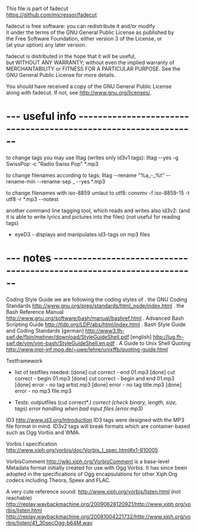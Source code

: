 This file is part of fadecut                                                    
https://github.com/micressor/fadecut                                            
                                                                                
fadecut is free software: you can redistribute it and/or modify                 
it under the terms of the GNU General Public License as published by            
the Free Software Foundation, either version 3 of the License, or               
(at your option) any later version.                                             
                                                                                
fadecut is distributed in the hope that it will be useful,                      
but WITHOUT ANY WARRANTY; without even the implied warranty of                  
MERCHANTABILITY or FITNESS FOR A PARTICULAR PURPOSE.  See the                   
GNU General Public License for more details.                                    
                                                                                
You should have received a copy of the GNU General Public License               
along with fadecut.  If not, see <http://www.gnu.org/licenses/>.

# --- useful info ---------------------------------------------------------------
to change tags you may use lltag (writes only id3v1 tags):
lltag --yes -g SwissPop -c "Radio Swiss Pop" *.mp3

to change filenames according to tags:
lltag --rename "%a_-_%t" --rename-min --rename-sep _ --yes *.mp3

to change filenames with iso-8859 umlaut to utf8:
convmv -f iso-8859-15 -t utf8 -r *.mp3 --notest

another command line tagging tool, which reads and writes also id3v2:
(and it is able to write lyrics and pictures into the files)
(not useful for reading tags)
* eyeD3 - displays and manipulates id3-tags on mp3 files

# --- notes --------------------------------------------------------------------

Coding Style Guide
we are following the coding styles of 
 . the GNU Coding Standards
      http://www.gnu.org/prep/standards/html_node/index.html
 . the Bash Reference Manual
      http://www.gnu.org/software/bash/manual/bashref.html
 . Advanced Bash Scripting Guide
      http://tldp.org/LDP/abs/html/index.html
 . Bash Style Guide and Coding Standards
      [german]  http://www3.fh-swf.de/fbin/mehner/download/StyleGuideShell.pdf
      [english] http://lug.fh-swf.de/vim/vim-bash/StyleGuideShell.en.pdf
 . A Guide to Unix Shell Quoting
      http://www.mpi-inf.mpg.de/~uwe/lehre/unixffb/quoting-guide.html

Testframework
* list of testfiles needed:
  [done] cut correct - end 01.mp3
  [done] cut correct - begin 01.mp3
  [done] cut correct - begin and end 01.mp3
  [done] error - no tag artist.mp3
  [done] error - no tag title.mp3
  [done] error - no mp3 file.mp3

* Tests:
  outputfiles (cut correct*.*) correct (check binary, length, size, tags)
  error handling when bad input files (error*.mp3) 

ID3
http://www.id3.org/Introduction
ID3 tags were designed with the MP3 file format in mind. ID3v2 tags 
will break formats which are container-based such as Ogg Vorbis and WMA.

Vorbis I specification  
http://www.xiph.org/vorbis/doc/Vorbis_I_spec.html#x1-810005

VorbisComment
http://wiki.xiph.org/VorbisComment
is a base-level Metadata format initially created for use with Ogg Vorbis. 
It has since been adopted in the specifications of Ogg encapsulations for 
other Xiph.Org codecs including Theora, Speex and FLAC. 

A very cute reference sound:
http://www.xiph.org/vorbis/listen.html (not reachable)
http://replay.waybackmachine.org/20090628120921/http://www.xiph.org/vorbis/listen.html
http://replay.waybackmachine.org/20081004221732/http://www.xiph.org/vorbis/listen/41_30secOgg-b64M.wav
